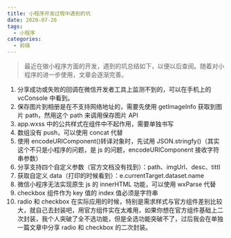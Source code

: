 ```yaml
---
title: 小程序开发过程中遇到的坑
date: 2020-07-26
tags:
  - 小程序
categories:
  - 前端
---
```


> 最近在做小程序方面的开发，遇到的坑总结如下，以便以后查阅。随着对小程序的进一步使用，文章会逐渐完善。

<!-- more -->

1. 分享成功或失败的回调在微信开发者工具上监测不到的，可以在手机上的 vcConsole 中看到。
2. 保存图片到相册是在不支持网络地址的，需要先使用 getImageInfo 获取到图片 path，然用这个 path 来调用保存图片 API
3. app.wxss 中的公共样式在组件中不起作用，需要单独书写
4. 数组没有 push，可以使用 concat 代替
5. 使用 encodeURIComponent()转译对象时，先试用 JSON.stringfy()（其实这个不只是小程序的问题，是 js 的问题，encodeURIComponent 接收字符串参数）
6. 分享支持四个自定义参数（官方文档没有找到）：path、imgUrl、desc、tittl
7. 获取自定义 data（打印的时候看到）：e.currentTarget.dataset.name
8. 微信小程序无法实现原生 js 的 innerHTML 功能，可以使用 wxParse 代替
9. checkbox 组件作为 key 值的 index 值必须是字符串
10. radio 和 checkbox 在实际应用的时候，特别是需求样式与官方组件差别比较大，就自己去封装吧，用官方组件实在太难用，如果你想在官方组件基础上二次封装，我个人突破了全不选功能，但是全选功能突破不了，过后我会在单独一篇文章中分享 radio 和 checkbox 的二次封装。
